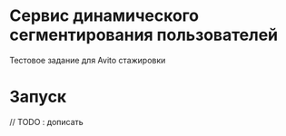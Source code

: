 # Сервис динамического сегментирования пользователей
Тестовое задание для Avito стажировки


# Запуск


// TODO : дописать
